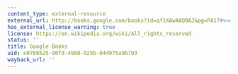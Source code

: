 ```yaml
---
content_type: external-resource
external_url: http://books.google.com/books?id=qf1XAwAAQBAJ&pg=PA17#v=onepage
has_external_license_warning: true
license: https://en.wikipedia.org/wiki/All_rights_reserved
status: ''
title: Google Books
uid: e0768525-90fd-4998-925b-044975a9b793
wayback_url: ''
---
```

